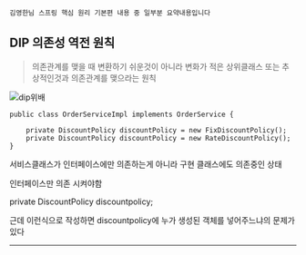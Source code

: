`김영한님 스프링 핵심 원리 기본편 내용 중 일부분 요약내용입니다`
## DIP 의존성 역전 원칙
> 의존관계를 맺을 때 변환하기 쉬운것이 아니라 변화가 적은 상위클래스 또는 추상적인것과 의존관계를 맺으라는 원칙


![dip위배](https://github.com/Jung-MinGi/TIL/blob/main/images/dip%EC%9B%90%EC%B9%99%EC%9C%84%EB%B0%B0.drawio.png?raw=true)
```
public class OrderServiceImpl implements OrderService {

    private DiscountPolicy discountPolicy = new FixDiscountPolicy();
    private DiscountPolicy discountPolicy = new RateDiscountPolicy();
}
```
서비스클래스가 인터페이스에만 의존하는게 아니라 구현 클래스에도 의존중인 상태

인터페이스만 의존 시켜야함 

private DiscountPolicy discountpolicy;

근데 이런식으로 작성하면 discountpolicy에 누가 생성된 객체를 넣어주느냐의 문제가 있다 
***


